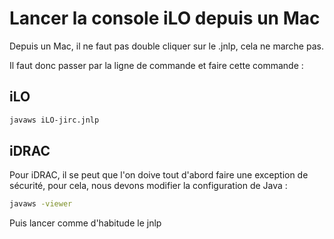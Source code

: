 # Lancer la console iLO depuis un Mac

Depuis un Mac, il ne faut pas double cliquer sur le .jnlp, cela ne
marche pas.

Il faut donc passer par la ligne de commande et faire cette commande :

## iLO

```bash
javaws iLO-jirc.jnlp
```

## iDRAC

Pour iDRAC, il se peut que l'on doive tout d'abord faire une exception
de sécurité, pour cela, nous devons modifier la configuration de Java :

```bash
javaws -viewer
```

Puis lancer comme d'habitude le jnlp
